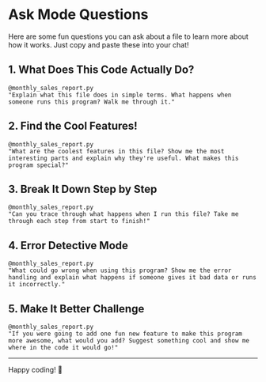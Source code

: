 # Ask Mode Questions 

Here are some fun questions you can ask about a file to learn more about how it works. Just copy and paste these into your chat!

## 1. What Does This Code Actually Do? 
```
@monthly_sales_report.py
"Explain what this file does in simple terms. What happens when someone runs this program? Walk me through it."
```

## 2. Find the Cool Features! 
```
@monthly_sales_report.py
"What are the coolest features in this file? Show me the most interesting parts and explain why they're useful. What makes this program special?"
```

## 3. Break It Down Step by Step 
```
@monthly_sales_report.py
"Can you trace through what happens when I run this file? Take me through each step from start to finish!"
```

## 4. Error Detective Mode 
```
@monthly_sales_report.py
"What could go wrong when using this program? Show me the error handling and explain what happens if someone gives it bad data or runs it incorrectly."
```

## 5. Make It Better Challenge 
```
@monthly_sales_report.py
"If you were going to add one fun new feature to make this program more awesome, what would you add? Suggest something cool and show me where in the code it would go!"
```

---

Happy coding! 🎉 
